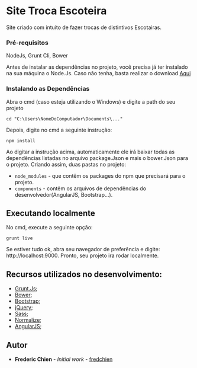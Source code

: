 # Site Troca Escoteira

Site criado com intuito de fazer trocas de distintivos Escotairas.


### Pré-requisitos

NodeJs, Grunt Cli, Bower

Antes de instalar as dependências no projeto, você precisa já ter instalado na sua máquina o Node.Js. Caso não tenha, basta realizar o download [Aqui](https://nodejs.org/en/)

### Instalando as Dependências

Abra o cmd (caso esteja utilizando o Windows) e digite a path do seu projeto

```
cd "C:\Users\NomeDoComputador\Documents\..."
```

Depois, digite no cmd a seguinte instrução:

```
npm install
```
Ao digitar a instrução acima, automaticamente ele irá baixar todas as dependências listadas no arquivo package.Json e mais o bower.Json para o projeto. Criando assim, duas pastas no projeto:

* `node_modules` - que contêm os packages do npm que precisará para o projeto.
* `components` - contêm os arquivos de dependências do desenvolvedor(AngularJS, Bootstrap...).



## Executando localmente

No cmd, execute a seguinte opção:

```
grunt live
```

Se estiver tudo ok, abra seu navegador de preferência e digite: http://localhost:9000. Pronto, seu projeto ira rodar localmente.



## Recursos utilizados no desenvolvimento:

* [Grunt.Js](https://gruntjs.com/);
* [Bower](https://bower.io/);
* [Bootstrap](http://getbootstrap.com/);
* [jQuery](https://jquery.com/);
* [Sass](http://sass-lang.com/);
* [Normalize](https://necolas.github.io/normalize.css/);
* [AngularJS](https://angularjs.org/);


## Autor

* **Frederic Chien** - *Initial work* - [fredchien](https://github.com/fredchien)

